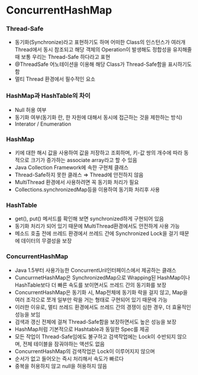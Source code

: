# ConcurrentHashMap

### Thread-Safe

- 동기화(Synchronize)라고 표현하기도 하며 어떠한 Class의 인스턴스가 여러개 Thread에서 동시 참조되고 해당 객체의 Operation이 발생해도 정합성을 유지해줄 때 보통 우리는 Thread-Safe 하다라고 표현
- @ThreadSafe 어노테이션을 이용해 해당 Class가 Thread-Safe함을 표시하기도 함
- 멀티 Thread 환경에서 필수적인 요소

### HashMap과 HashTable의 차이

- Null 허용 여부
- 동기화 여부(동기화 란, 한 자원에 대해서 동시에 접근하는 것을 제한하는 방식)
- Interator / Enumeration

### HashMap

- 키에 대한 해시 값을 사용하여 값을 저장하고 조회하며, 키-값 쌍의 개수에 따라 동적으로 크기가 증가하는 associate array라고 할 수 있음
- Java Collection Framework에 속한 구현체 클래스
- Thread-Safe하지 못한 클래스 ⇒ Thread에 안전하지 않음
- MultiThread 환경에서 사용하려면 꼭 동기화 처리가 필요
- Collections.synchronizedMap등을 이용하여 동기화 처리후 사용

### HashTable

- get(), put() 메서드를 확인해 보면 synchronized하게 구현되어 있음
- 동기화 처리가 되어 있기 때문에 MultiThread환경에서도 안전하게 사용 가능
- 메소드 호출 전에 쓰레드 환경에서 쓰레드 간에 Synchronized Lock을 걸기 때문에 데이터의 무결성을 보장

### ConcurrentHashMap

- Java 1.5부터 사용가능한 ConcurrentUril인터페이스에서 제공하는 클래스
- CuncurrnetHashMap은 SynchronizedMap으로 Wrapping된 HashMap이나 HashTable보다 더 빠른 속도를 보이면서도 쓰레드 간의 동기화를 보장
- ConcurrentHashMap은 동기화 시, Map전체에 동기화 락을 걸지 않고, Map을 여러 조각으로 쪼개 일부만 락을 거는 형태로 구현되어 있기 때문에 가능
- 이러한 이유로, 멀티 쓰레드 환경에서도 쓰레드 간의 경쟁이 심한 경우, 더 효율적인 성능을 보임
- 검색과 갱신 전체에 걸쳐 Thread-Safe함을 보장하면서도 높은 성능을 보장
- HashMap처럼 기본적으로 Hashtable과 동일한 Spec를 제공
- 모든 작업이 Thread-Safe임에도 불구하고 검색작업에는 Lock이 수반되지 않으며, 전체 테이블을 잠궈야하는 액션도 없음
- ConcurrentHashMap의 검색작업은 Lock이 이루어지지 않으며
- 순서가 없고 들어오는 즉시 처리해서 속도가 빠르다
- 중복을 허용하지 않고 null을 허용하지 않음
